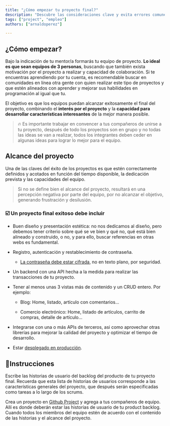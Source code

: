 ```yaml
---
title: "¿Cómo empezar tu proyecto final?"
description: "Descubre las consideraciones clave y evita errores comunes al elegir tu proyecto final. Aprende de estos consejos experimentados para asegurar el éxito en tu trayectoria de proyecto."
tags: ["project", "empleo"]
authors: ["arnaldoperez"]

---
```


## ¿Cómo empezar?

Bajo la indicación de tu mentor/a formarás tu equipo de proyecto. **Lo ideal es que sean equipos de 3 personas**, buscando que también exista motivación por el proyecto a realizar y capacidad de colaboración. Si te encuentras aprendiendo por tu cuenta, es recomendable buscar en comunidades en línea otra gente con quien realizar este tipo de proyectos y que estén alineados con aprender y mejorar sus habilidades en programación al igual que tu.

El objetivo es que los equipos puedan alcanzar exitosamente el final del proyecto, combinando el **interés por el proyecto** y la **capacidad para desarrollar características interesantes** de la mejor manera posible.

> 🔥 Es importante trabajar en convencer a tus compañeros de unirse a tu proyecto, después de todo los proyectos son en grupo y no todas las ideas se van a realizar, todos los integrantes deben ceder en algunas ideas para lograr lo mejor para el equipo.

## Alcance del proyecto

Una de las claves del éxito de los proyectos es que estén correctamente definidos y acotados en función del tiempo disponible, la dedicación prevista y las capacidades del equipo.

> Si no se define bien el alcance del proyecto, resultará en una percepción negativa por parte del equipo, por no alcanzar el objetivo, generando frustración y desilusión.

### ☑️ Un proyecto final exitoso debe incluir

- Buen diseño y presentación estética: no nos dedicamos al diseño, pero debemos tener criterio sobre qué se ve bien y qué no, qué está bien alineado y construido, o no, y para ello, buscar referencias en otras webs es fundamental.

- Registro, autenticación y restablecimiento de contraseña.
  - [La contraseña debe estar cifrada](https://www.geeksforgeeks.org/password-hashing-with-bcrypt-in-flask/), no en texto plano, por seguridad.

- Un backend con una API hecha a la medida para realizar las transacciones de tu proyecto.

- Tener al menos unas 3 vistas más de contenido y un CRUD entero. Por ejemplo:

  - Blog: Home, listado, artículo con comentarios…

  - Comercio electrónico: Home, listado de   artículos, carrito de compras, detalle de artículo…

- Integrarse con una o más APIs de terceros, asi como aprovechar otras librerías para mejorar la calidad del proyecto y optimizar el tiempo de desarrollo.

- Estar [desplegado en producción](https://4geeks.com/docs/start/deploy-to-render-com).

## 📝Instrucciones

Escribe las historias de usuario del backlog del producto de tu proyecto final. Recuerda que esta lista de historias de usuarios corresponde a las características generales del proyecto, que después serán especificadas como tareas a lo largo de los scrums.

Crea un proyecto en [Github Project](https://docs.github.com/es/issues/planning-and-tracking-with-projects/creating-projects/creating-a-project) y agrega a tus compañeros de equipo. Allí es donde deberán estar las historias de usuario de tu product backlog. Cuando todos los miembros del equipo estén de acuerdo con el contenido de las historias y el alcance del proyecto.